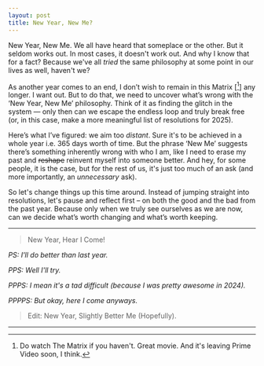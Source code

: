 ```yaml
---
layout: post
title: New Year, New Me?
---
```


New Year, New Me. We all have heard that someplace or the other. But it seldom works out. In most cases, it doesn't work out. And why I know that for a fact? Because we've all _tried_ the same philosophy at some point in our lives as well, haven't we?

As another year comes to an end, I don’t wish to remain in this Matrix [[^1]] any longer. I want out. But to do that, we need to uncover what’s wrong with the ‘New Year, New Me’ philosophy. Think of it as finding the glitch in the system — only then can we escape the endless loop and truly break free (or, in this case, make a more meaningful list of resolutions for 2025).

Here’s what I’ve figured: we aim too _distant_. Sure it's to be achieved in a whole year i.e. 365 days worth of time. But the phrase ‘New Me’ suggests there’s something inherently wrong with who I am, like I need to erase my past and ~~reshape~~ reinvent myself into someone better. And hey, for some people, it is the case, but for the rest of us, it's just too much of an ask (and more importantly, an _unnecessary_ ask). 

So let's change things up this time around. Instead of jumping straight into resolutions, let's pause and reflect first – on both the good and the bad from the past year. Because only when we truly see ourselves as we are now, can we decide what’s worth changing and what’s worth keeping.
<hr class="dots">

> <span class="quote"> New Year, Hear I Come! </span>

_PS: I'll do better than last year._ 

_PPS: Well I'll try._ 

_PPPS: I mean it's a tad difficult (because I was pretty awesome in 2024)._ 

_PPPPS: But okay, here I come anyways._

> <span class="quote"> Edit: New Year, Slightly Better Me (Hopefully). </span>
<hr class="dots">

[^1]: Do watch The Matrix if you haven't. Great movie. And it's leaving Prime Video soon, I think.

